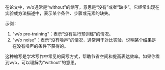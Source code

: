 在论文中，w/o通常是“without”的缩写，意思是“没有”或者“缺少”。它经常出现在实验或方法描述中，表示某个条件、步骤或元素的缺失。

示例：

1. "w/o pre-training"：表示“没有进行预训练”的情况。
2. "w/o noise"：表示“没有噪声”的情况，通常用于对比实验，说明某个结果是在没有噪声的条件下获得的。

这种缩写是学术写作中常见的简写方式，帮助节省空间和提高表达效率。如果你看到w/o，可以理解为“without”的意思。